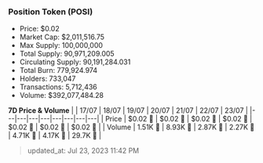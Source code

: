 
  ### Position Token (POSI)
  - Price: $0.02
  - Market Cap: $2,011,516.75
  - Max Supply: 100,000,000
  - Total Supply: 90,971,209.005
  - Circulating Supply: 90,191,284.031
  - Total Burn: 779,924.974
  - Holders: 733,047
  - Transactions: 5,712,436
  - Volume: $392,077,484.28

  **7D Price & Volume**
  | | 17&#x2F;07 | 18&#x2F;07 | 19&#x2F;07 | 20&#x2F;07 | 21&#x2F;07 | 22&#x2F;07 | 23&#x2F;07 |
  |---|---|---|---|---|---|---|---|
  | Price | $0.02 🔻 | $0.02 🔻 | $0.02 🚀 | $0.02 🔻 | $0.02 🔻 | $0.02 🚀 | $0.02 🚀 |
  | Volume | 1.51K 🔻 | 8.93K 🚀 | 2.87K 🔻 | 2.27K 🔻 | 4.71K 🚀 | 4.17K 🔻 | 29.7K 🚀 |

  > updated_at: Jul 23, 2023 11:42 PM
